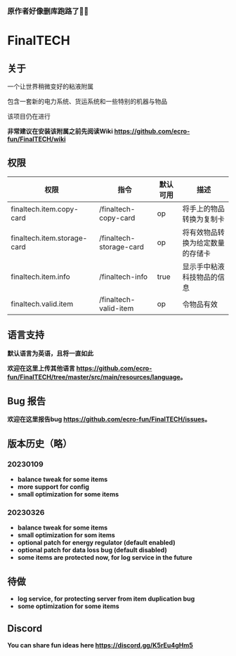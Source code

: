 ### 原作者好像删库跑路了🤷‍♀️



# FinalTECH


## 关于


一个让世界稍微变好的粘液附属

包含一套新的电力系统、货运系统和一些特别的机器与物品

该项目仍在进行

<b>非常建议在安装该附属之前先阅读Wiki <https://github.com/ecro-fun/FinalTECH/wiki>

## 权限

| 权限 | 指令 | 默认可用 | 描述 |
| ---------- | ------- | ------- | ----------- |
| finaltech.item.copy-card | /finaltech-copy-card | op | 将手上的物品转换为复制卡 |
| finaltech.item.storage-card | /finaltech-storage-card | op | 将有效物品转换为给定数量的存储卡 |
| finaltech.item.info | /finaltech-info | true | 显示手中粘液科技物品的信息 |
| finaltech.valid.item | /finaltech-valid-item | op | 令物品有效 |

## 语言支持

默认语言为英语，且将一直如此

欢迎在这里上传其他语言 <https://github.com/ecro-fun/FinalTECH/tree/master/src/main/resources/language>。

## Bug 报告

欢迎在这里报告bug <https://github.com/ecro-fun/FinalTECH/issues>。

## 版本历史（略）

### 20230109

+ balance tweak for some items
+ more support for config
+ small optimization for some items

### 20230326

+ balance tweak for some items
+ small optimization for som items
+ optional patch for energy regulator (default enabled)
+ optional patch for data loss bug (default disabled)
+ some items are protected now, for log service in the future

## 待做

+ log service, for protecting server from item duplication bug
+ some optimization for some items

## Discord

You can share fun ideas here https://discord.gg/K5rEu4gHm5
